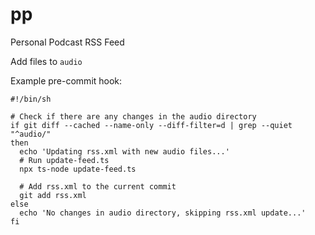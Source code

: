 # pp
Personal Podcast RSS Feed

Add files to `audio`

Example pre-commit hook:

```
#!/bin/sh

# Check if there are any changes in the audio directory
if git diff --cached --name-only --diff-filter=d | grep --quiet "^audio/"
then
  echo 'Updating rss.xml with new audio files...'
  # Run update-feed.ts
  npx ts-node update-feed.ts

  # Add rss.xml to the current commit
  git add rss.xml
else
  echo 'No changes in audio directory, skipping rss.xml update...'
fi
```
